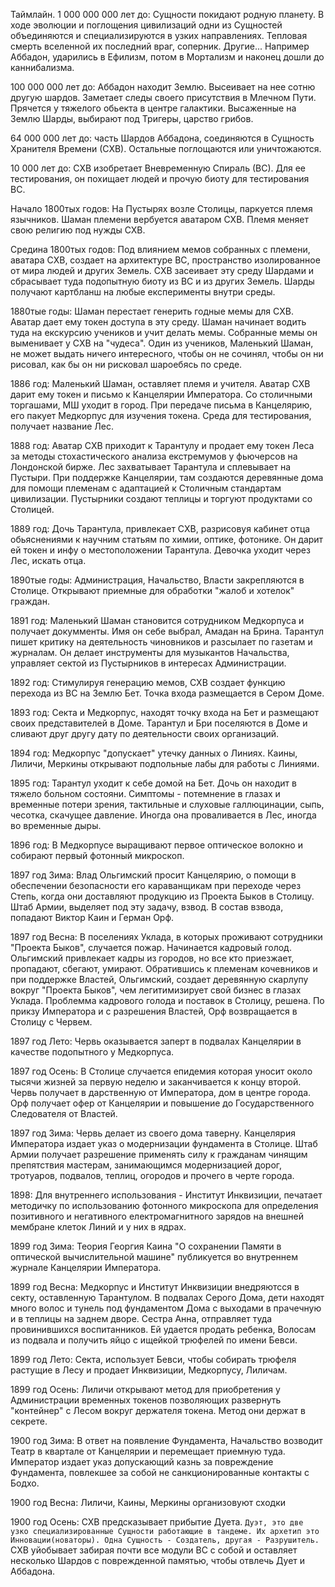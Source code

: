 Таймлайн.
1 000 000 000 лет до: Сущности покидают родную планету. В ходе эволюции и поглощения цивилизаций одни из Сущностей объединяются и специализируются в узких направлениях. Тепловая смерть вселенной их последний враг, соперник.
Другие... Например Аббадон, ударились в Ефилизм, потом в Мортализм и наконец дошли до каннибализма.

100 000 000 лет до: Аббадон находит Землю. Высеивает на нее сотню другую шардов. Заметает следы своего присутствия в Млечном Пути. Прячется у тяжелого обьекта в центре галактики. Высаженные на Землю Шарды, выбирают под Тригеры, царство грибов.

64 000 000 лет до: часть Шардов Аббадона, соединяются в Сущность Хранителя Времени (СХВ). Остальные поглощаются или уничтожаются.

10 000 лет до: СХВ изобретает Вневременную Спираль (ВС). Для ее тестирования, он похищает людей и прочую биоту для тестирования ВС.

Начало 1800тых годов: На Пустырях возле Столицы, паркуется племя язычников. Шаман племени вербуется аватаром СХВ. Племя меняет свою религию под нужды СХВ. 

Средина 1800тых годов: Под влиянием мемов собранных с племени, аватара СХВ, создает на архитектуре ВС, пространство изолированное от мира людей и других Земель. СХВ засеивает эту среду Шардами и сбрасывает туда подопытную биоту из ВС и из других Земель. Шарды получают картбланш на любые експерименты внутри среды.

1880тые годы: Шаман перестает генерить годные мемы для СХВ. Аватар дает ему токен доступа в эту среду. Шаман начинает водить туда на екскурсию учеников и учит делать мемы. Собранные мемы он выменивает у СХВ на "чудеса". Один из учеников, Маленький Шаман, не может выдать ничего интересного, чтобы он не сочинял, чтобы он ни рисовал, как бы он ни рисковал шароебясь по среде.

1886 год: Маленький Шаман, оставляет племя и учителя. Аватар СХВ дарит ему токен и письмо к Канцелярии Императора. Со столичными торгашами, МШ уходит в город. При передаче письма в Канцелярию, его пакует Медкорпус для изучения токена. Среда для тестирования, получает название Лес.

1888 год: Аватар СХВ приходит к Тарантулу и продает ему токен Леса за методы стохастического анализа екстремумов у фьючерсов на Лондонской бирже. Лес захватывает Тарантула и сплевывает на Пустыри. При поддержке Канцелярии, там создаются деревянные дома для помощи племенам с адаптацией к Столичным стандартам цивилизации. Пустырники создают теплицы и торгуют продуктами со Столицей. 

1889 год: Дочь Тарантула, привлекает СХВ, разрисовуя кабинет отца обьяснениями к научним статьям по химии, оптике, фотонике. Он дарит ей токен и инфу о местоположении Тарантула. Девочка уходит через Лес, искать отца.

1890тые годы: Администрация, Начальство, Власти закрепляются в Столице. Открывают приемные для обработки "жалоб и хотелок" граждан.

1891 год: Маленький Шаман становится сотрудником Медкорпуса и получает докумменты. Имя он себе выбрал, Амадан на Брина. Тарантул пишет критику на деятельность чиновников и разсылает по газетам и журналам. Он делает инструменты для музыкантов Начальства, управляет сектой из Пустырников в интересах Администрации.

1892 год: Стимулируя генерацию мемов, СХВ создает функцию перехода из ВС на Землю Бет. Точка входа размещается в Сером Доме.

1893 год: Секта и Медкорпус, находят точку входа на Бет и размещают своих представителей в Доме. Тарантул и Бри поселяются в Доме и сливают друг другу дату по деятельности своих организаций.

1894 год: Медкорпус "допускает" утечку данных о Линиях. Каины, Лиличи, Меркины открывают подпольные лабы для работы с Линиями.

1895 год: Тарантул уходит к себе домой на Бет. Дочь он находит в тяжело больном состояни. Симптомы - потемнение в глазах и временные потери зрения, тактильные и слуховые галлюцинации, сыпь, чесотка, скачущее давление. Иногда она проваливается в Лес, иногда во временные дыры.

1896 год: В Медкорпусе выращивают первое оптическое волокно и собирают первый фотонный микроскоп.

1897 год Зима: Влад Ольгимский просит Канцелярию, о помощи в обеспечении безопасности его караванщикам при переходе через Степь, когда они доставляют продукцию из Проекта Быков в Столицу. Штаб Армии, выделяет под эту задачу, взвод. В состав взвода, попадают Виктор Каин и Герман Орф.

1897 год Весна: В поселениях Уклада, в которых проживают сотрудники "Проекта Быков", случается пожар. Начинается кадровый голод. Ольгимский привлекает кадры из городов, но все кто приезжает, пропадают, сбегают, умирают. Обратившись к племенам кочевников и при поддержке Властей, Ольгимский, создает деревянную скарлупу вокруг "Проекта Быков", чем легитимизирует свой бизнес в глазах Уклада. Проблемма кадрового голода и поставок в Столицу, решена. По прикзу Императора и с разрешения Властей, Орф возвращается в Столицу с Червем.

1897 год Лето: Червь оказывается заперт в подвалах Канцелярии в качестве подопытного у Медкорпуса.

1897 год Осень: В Столице случается епидемия которая уносит около тысячи жизней за первую неделю и заканчивается к концу второй. Червь получает в дарственную от Императора, дом в центре города. Орф получает офер от Канцелярии и повышение до Государственного Следователя от Властей.

1897 год Зима: Червь делает из своего дома таверну. Канцелярия Императора издает указ о модернизации фундамента в Столице. Штаб Армии получает разрешение применять силу к гражданам  чинящим препятствия мастерам, занимающимся модернизацией дорог, тротуаров, подвалов, теплиц, огородов и прочего в черте города.

1898: Для внутреннего использования - Институт Инквизиции, печатает методичку по использованию фотонного микроскопа для определения позитивного и негативного електромагнитного зарядов на внешней мембране клеток Линий и у них в ядрах.

1899 год Зима: Теория Георгия Каина "О сохранении Памяти в оптической вычислительной машине" публикуется во внутреннем журнале Канцелярии Императора.

1899 год Весна: Медкорпус и Институт Инквизиции внедряютсся в секту, оставленную Тарантулом. В подвалах Серого Дома, дети находят много волос и тунель под фундаментом Дома с выходами в прачечную и в теплицы на заднем дворе. Сестра Анна, отправляет туда провинившихся воспитанников. Ей удается продать ребенка, Волосам из подвала и получить яйцо с ищейкой трюфелей по имени Бевси.

1899 год Лето: Секта, использует Бевси, чтобы собирать трюфеля растущие в Лесу и продает Инквизиции, Медкорпусу, Лиличам. 

1899 год Осень: Лиличи открывают метод для приобретения у Администрации временных токенов позволяющих развернуть "контейнер" с Лесом вокруг держателя токена. Метод они держат в секрете.

1900 год Зима: В ответ на появление Фундамента, Начальство возводит Театр в квартале от Канцелярии и перемещает приемную туда. Император издает указ допускающий казнь за повреждение Фундамента, повлекшее за собой не санкционированные контакты с Бодхо.

1900 год Весна: Лиличи, Каины, Меркины организовуют сходки

1900 год Осень: СХВ предсказывает прибытие Дуета. ```Дуэт, это две узко специализированные Сущности работающие в тандеме. Их архетип это Инновации(новаторы). Одна Сущность - Создатель, другая - Разрушитель. ``` СХВ уйобывает забирая почти все модули ВС с собой и оставляет несколько Шардов с поврежденной памятью, чтобы отвлечь Дует и Аббадона.

